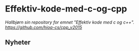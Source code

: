 # Effektiv-kode-med-c-og-cpp
*Hallbjørn sin repository for emnet "Effektiv kode med c og c++".*
*https://github.com/hioa-cs/cpp_v2015*
## Nyheter
